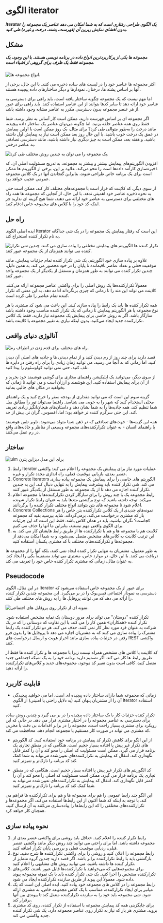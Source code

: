 # الگوی iterator
##### Iterator یک الگوی طراحی رفتاری است که به شما امکان می دهد عناصر یک مجموعه را بدون افشای نمایش زیرین آن (فهرست، پشته، درخت و غیره) طی کنید.

## مشکل
##### مجموعه ها یکی از پرکاربردترین انواع داده در برنامه نویسی هستند. با این وجود، یک مجموعه فقط یک ظرف برای گروهی از اشیاء است.


![انواع مجموعه ها.](https://refactoring.guru/images/patterns/diagrams/iterator/problem1.png)


اکثر مجموعه ها عناصر خود را در لیست های ساده ذخیره می کنند. با این حال، برخی از آنها بر اساس پشته ها، درختان، نمودارها و دیگر ساختارهای داده پیچیده هستند.

اما مهم نیست که یک مجموعه چگونه ساختار یافته است، باید راهی برای دسترسی به عناصر خود ارائه دهد تا سایر کدها بتوانند از این عناصر استفاده کنند. باید راهی برای عبور از هر عنصر مجموعه بدون دسترسی مکرر به عناصر مشابه وجود داشته باشد.

اگر مجموعه ای بر اساس فهرست دارید، ممکن است کار آسانی به نظر برسد. شما فقط روی همه عناصر حلقه بزنید. اما چگونه می‌توان عناصر یک ساختار داده پیچیده، مانند درخت را به‌طور متوالی طی کرد؟ برای مثال، یک روز ممکن است با اولین پیمایش در عمق یک درخت خوب باشید. با این حال روز بعد ممکن است نیاز به پیمایش اول داشته باشید. و هفته بعد، ممکن است به چیز دیگری نیاز داشته باشید، مانند دسترسی تصادفی به عناصر درختی.

![یک مجموعه را می توان به چندین روش مختلف طی کرد.](https://refactoring.guru/images/patterns/diagrams/iterator/problem2.png)

افزودن الگوریتم‌های پیمایش بیشتر و بیشتر به مجموعه، به تدریج مسئولیت اصلی آن، که ذخیره‌سازی کارآمد داده‌ها است را محو می‌کند. علاوه بر این، برخی از الگوریتم ها ممکن است برای یک برنامه خاص طراحی شوند، بنابراین گنجاندن آنها در یک کلاس مجموعه عمومی عجیب خواهد بود.

از سوی دیگر، کد کلاینت که قرار است با مجموعه‌های مختلف کار کند، ممکن است حتی به نحوه ذخیره عناصر خود اهمیتی ندهد. با این حال، از آنجایی که مجموعه ها همه راه های مختلفی برای دسترسی به عناصر خود ارائه می دهند، شما هیچ گزینه ای ندارید جز اینکه کد خود را با کلاس های مجموعه خاص ادغام کنید.

## راه حل
ایده اصلی الگوی Iterator این است که رفتار پیمایش یک مجموعه را در یک شی جداگانه به نام تکرار کننده استخراج کند.

![تکرار کننده ها الگوریتم های پیمایش مختلفی را پیاده سازی می کنند. چندین شی تکرار کننده می توانند همزمان از یک مجموعه عبور کنند.](https://refactoring.guru/images/patterns/diagrams/iterator/solution1.png)

علاوه بر پیاده سازی خود الگوریتم، یک شی تکرار کننده تمام جزئیات پیمایش، مانند موقعیت فعلی و تعداد عناصر باقیمانده تا پایان را در خود محصور می کند. به همین دلیل، چندین تکرار کننده می توانند به طور همزمان و مستقل از یکدیگر از یک مجموعه واحد عبور کنند.

معمولاً تکرارکننده‌ها یک روش اصلی را برای واکشی عناصر مجموعه ارائه می‌کنند. کلاینت می تواند این متد را تا زمانی که چیزی برنگرداند ادامه دهد، به این معنی که تکرار کننده تمام عناصر را طی کرده است.

همه تکرار کننده ها باید یک رابط را پیاده سازی کنند. این باعث می شود کد مشتری با هر نوع مجموعه یا هر الگوریتم پیمایش تا زمانی که یک تکرار کننده مناسب وجود داشته باشد سازگار باشد. اگر به روش خاصی برای پیمایش یک مجموعه نیاز دارید، فقط یک کلاس تکرارکننده جدید ایجاد می‌کنید، بدون اینکه نیازی به تغییر مجموعه یا کلاینت باشد.

## آنالوژی دنیای واقعی

![راه های مختلف برای قدم زدن در اطراف رم.](https://refactoring.guru/images/patterns/content/iterator/iterator-comic-1-en.png)

قصد دارید برای چند روز از رم دیدن کنید و از تمام دیدنی ها و جاذبه های اصلی آن دیدن کنید. اما زمانی که به آنجا می رسید، می توانید زمان زیادی را برای راه رفتن در دایره ها تلف کنید، حتی نمی توانید کولوسئوم را پیدا کنید.

از سوی دیگر، می‌توانید یک اپلیکیشن راهنمای مجازی برای گوشی هوشمند خود بخرید و از آن برای پیمایش استفاده کنید. این هوشمند و ارزان است و می توانید تا زمانی که بخواهید در مکان های جالبی بمانید.

گزینه سوم این است که می توانید مقداری از بودجه سفر را خرج کنید و یک راهنمای محلی استخدام کنید که شهر را به خوبی می شناسد. راهنما می‌تواند تور را مطابق میل شما تنظیم کند، همه جاذبه‌ها را به شما نشان دهد و داستان‌های هیجان‌انگیز زیادی تعریف کند. این حتی سرگرم کننده تر خواهد بود؛ اما، افسوس، گران تر، بیش از حد.

همه این گزینه‌ها - جهت‌های تصادفی که در ذهن شما متولد می‌شوند، ناوبر تلفن هوشمند یا راهنمای انسان - به عنوان تکرارکننده‌های مجموعه وسیعی از مناظر و جاذبه‌های واقع در رم عمل می‌کنند.

## ساختار

![ulm برای این مدل دیزاین پترن](https://refactoring.guru/images/patterns/diagrams/iterator/structure-indexed.png)

1. رابط Iterator عملیات مورد نیاز برای پیمایش یک مجموعه را اعلام می کند: واکشی عنصر بعدی، بازیابی موقعیت فعلی، راه اندازی مجدد تکرار و غیره.
2. Concrete Iterators الگوریتم های خاصی را برای پیمایش یک مجموعه پیاده سازی می کند. شی تکرار کننده باید پیشرفت پیمایش را به تنهایی دنبال کند. این به چندین تکرار کننده اجازه می دهد تا از یک مجموعه به طور مستقل از یکدیگر عبور کنند.
3. رابط مجموعه یک یا چند روش را برای سازگار کردن تکرارکننده‌ها با مجموعه اعلام می‌کند. توجه داشته باشید که نوع برگشتی متدها باید به عنوان رابط تکرار شونده اعلام شود تا مجموعه های بتن بتوانند انواع مختلف تکرار کننده را برگردانند.
4. Concrete Collections نمونه‌های جدیدی از یک کلاس تکرارکننده بتن خاص را هر بار که مشتری درخواست می‌کند، برمی‌گرداند. شاید بپرسید بقیه کد مجموعه کجاست؟ نگران نباشید، باید در همان کلاس باشد. فقط این است که این جزئیات برای الگوی واقعی مهم نیستند، بنابراین ما آنها را حذف می کنیم.
5. کلاینت هم با مجموعه ها و هم با تکرارکننده ها از طریق رابط هایشان کار می کند. به این ترتیب کلاینت به کلاس‌های مشخص متصل نمی‌شود، و به شما امکان می‌دهد از مجموعه‌ها و تکرارکننده‌های مختلف با کد مشتری یکسان استفاده کنید.

به طور معمول، مشتریان به تنهایی تکرار کننده ایجاد نمی کنند، بلکه آنها را از مجموعه ها دریافت می کنند. با این حال، در موارد خاص، مشتری می تواند مستقیماً یکی را ایجاد کند. به عنوان مثال، زمانی که مشتری تکرار کننده خاص خود را تعریف می کند.

## Pseudocode

در این مثال، الگوی Iterator برای عبور از یک مجموعه خاص استفاده می‌شود که دسترسی به نمودار اجتماعی فیس‌بوک را در بر می‌گیرد. این مجموعه چندین تکرار کننده را ارائه می دهد که می توانند پروفایل ها را به روش های مختلف طی کنند.

![نمونه ای از تکرار روی پروفایل های اجتماعی.](https://refactoring.guru/images/patterns/diagrams/iterator/example.png)

تکرار کننده "دوستان" می تواند برای مرور دوستان یک نمایه مشخص استفاده شود. تکرار کننده «همکاران» همین کار را می کند، با این تفاوت که دوستانی را که در یک شرکت به عنوان فرد مورد نظر کار نمی کنند، حذف می کند. هر دو تکرار کننده یک رابط مشترک را پیاده سازی می کنند که به مشتریان اجازه می دهد تا پروفایل ها را بدون فرو رفتن در جزئیات پیاده سازی مانند احراز هویت و ارسال درخواست های REST واکشی کنند.

کد کلاینت با کلاس های مشخص همراه نیست زیرا با مجموعه ها و تکرار کننده ها فقط از طریق رابط ها کار می کند. اگر تصمیم دارید برنامه خود را به یک شبکه اجتماعی جدید متصل کنید، کافی است بدون تغییر کد موجود، مجموعه‌های جدید و کلاس‌های تکرارکننده را ارائه دهید.

## قابلیت کاربرد

* زمانی که مجموعه شما دارای ساختار داده پیچیده ای است، اما می خواهید پیچیدگی آن را از مشتریان پنهان کنید (به دلایل راحتی یا امنیتی) از الگوی Iterator استفاده کنید.

تکرار کننده جزئیات کار با یک ساختار داده پیچیده را در بر می گیرد و چندین روش ساده برای دسترسی به عناصر مجموعه را در اختیار مشتری قرار می دهد. در حالی که این رویکرد برای مشتری بسیار راحت است، مجموعه را در برابر اقدامات بی دقت یا مخربی که مشتری می تواند در صورت کار مستقیم با مجموعه انجام دهد، محافظت می کند.

* از این الگو برای کاهش تکرار کد پیمایش در برنامه خود استفاده کنید.
کد الگوریتم های تکرار غیر پیش پا افتاده بسیار حجیم است. هنگامی که در منطق تجاری یک برنامه قرار می گیرد، ممکن است مسئولیت کد اصلی را محو کند و آن را کمتر قابل نگهداری کند. انتقال کد پیمایش به تکرارکننده‌های تعیین‌شده می‌تواند به شما کمک کند کد برنامه را نازک‌تر و تمیزتر کنید.

* کد الگوریتم های تکرار غیر پیش پا افتاده بسیار حجیم است. هنگامی که در منطق تجاری یک برنامه قرار می گیرد، ممکن است مسئولیت کد اصلی را محو کند و آن را کمتر قابل نگهداری کند. انتقال کد پیمایش به تکرارکننده‌های تعیین‌شده می‌تواند به شما کمک کند کد برنامه را نازک‌تر و تمیزتر کنید.

این الگو چند رابط عمومی را هم برای مجموعه ها و هم برای تکرارکننده ها فراهم می کند. با توجه به اینکه کد شما اکنون از این رابط‌ها استفاده می‌کند، اگر مجموعه‌ها و تکرارکننده‌های مختلفی را که این رابط‌ها را پیاده‌سازی می‌کنند به آن ارسال کنید، همچنان کار خواهد کرد.

## نحوه پیاده سازی

1. رابط تکرار کننده را اعلام کنید. حداقل باید روشی برای واکشی عنصر بعدی از مجموعه داشته باشد. اما برای راحتی می توانید چند روش دیگر مانند واکشی عنصر قبلی، ردیابی موقعیت فعلی و بررسی پایان تکرار اضافه کنید.
2. رابط مجموعه را اعلان کنید و روشی را برای واکشی تکرارکننده ها شرح دهید. نوع بازگشتی باید با رابط تکرارکننده برابر باشد. اگر قصد دارید چندین گروه متمایز از تکرار کننده ها داشته باشید، می توانید روش های مشابهی را اعلام کنید.
3. برای مجموعه‌هایی که می‌خواهید با تکرارکننده‌ها قابل عبور باشند، کلاس‌های تکرارکننده مشخص را اجرا کنید. یک شی تکرار کننده باید با یک نمونه مجموعه پیوند داده شود. معمولاً این پیوند از طریق سازنده تکرارکننده ایجاد می شود.
4. رابط مجموعه را در کلاس های مجموعه خود پیاده کنید. ایده اصلی این است که یک میانبر برای ایجاد تکرارکننده، متناسب با یک کلاس مجموعه خاص، به مشتری ارائه شود. شی مجموعه باید خود را به سازنده تکرارکننده منتقل کند تا پیوندی بین آنها برقرار کند.
5. برای جایگزینی همه کد پیمایش مجموعه با استفاده از تکرار کننده، روی کد مشتری بروید. مشتری هر بار که نیاز به تکرار روی عناصر مجموعه دارد، یک شی تکرار کننده جدید واکشی می کند.
